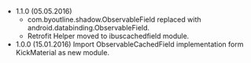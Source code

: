 * 1.1.0 (05.05.2016) 
  * com.byoutline.shadow.ObservableField replaced with android.databinding.ObservableField. 
  * Retrofit Helper moved to ibuscachedfield module. 
* 1.0.0 (15.01.2016) Import ObservableCachedField implementation form KickMaterial as new module.